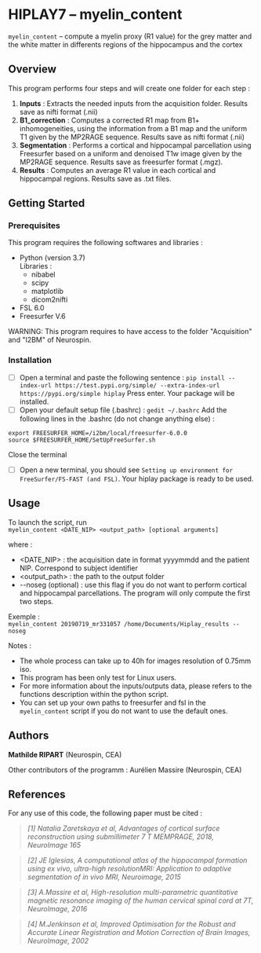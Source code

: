 # HIPLAY7 –  myelin_content

 `myelin_content`  – compute a myelin proxy (R1 value) for the grey matter and the white matter in differents regions of the hippocampus and the cortex 

## Overview
This program performs four steps and will create one folder for each step :
 1. **Inputs** : Extracts the needed inputs from the acquisition folder. Results save as nifti format (.nii)
 2. **B1_correction** : Computes a corrected R1 map from B1+ inhomogeneities, using the information from a B1 map and the uniform T1 given by the MP2RAGE sequence. Results save as nifti format (.nii)
 3. **Segmentation** : Performs a cortical and hippocampal parcellation using Freesurfer based on a uniform and denoised T1w image given by the MP2RAGE sequence. Results save as freesurfer format (.mgz).
 4. **Results** : Computes an average R1 value in each cortical and hippocampal regions. Results save as .txt files. 
  
## Getting Started

### Prerequisites

This program requires the following softwares and libraries : 
- Python (version 3.7)\
Libraries :
   - nibabel
   - scipy
   - matplotlib
   - dicom2nifti
- FSL 6.0
- Freesurfer V.6

WARNING: This program requires to have access to the folder "Acquisition" and "I2BM" of Neurospin. 

### Installation
- [ ] Open a terminal and paste the following sentence : `pip install --index-url https://test.pypi.org/simple/ --extra-index-url https://pypi.org/simple hiplay`
Press enter. Your package will be installed. 
- [ ] Open your default setup file (.bashrc) : `gedit ~/.bashrc` 
Add the following lines in the .bashrc (do not change anything else) : 
```
export FREESURFER_HOME=/i2bm/local/freesurfer-6.0.0
source $FREESURFER_HOME/SetUpFreeSurfer.sh
```
Close the terminal
- [ ] Open a new terminal, you should see `Setting up environment for FreeSurfer/FS-FAST (and FSL)`.
Your hiplay package is ready to be used. 

## Usage
To launch the script, run \
`myelin_content <DATE_NIP> <output_path> [optional arguments]`

where : 
  - <DATE_NIP> : the acquisition date in format yyyymmdd and the patient NIP. Correspond to subject identifier
  - <output_path> : the path to the output folder
  - --noseg (optional) : use this flag if you do not want to perform cortical and hippocampal parcellations. The program will only compute the first two steps.

Exemple :\
`myelin_content 20190719_mr331057 /home/Documents/Hiplay_results --noseg` 

Notes : 
- The whole process can take up to 40h for images resolution of 0.75mm iso.
- This program has been only test for Linux users.
- For more information about the inputs/outputs data, please refers to the functions description within the python script.
- You can set up your own paths to freesurfer and fsl in the `myelin_content` script if you do not want to use the default ones.

## Authors

**Mathilde RIPART** (Neurospin, CEA)

Other contributors of the programm :  Aurélien Massire (Neurospin, CEA)

## References 
For any use of this code, the following paper must be cited :
> *[1] Natalia Zaretskaya et al, Advantages of cortical surface reconstruction using submillimeter 7 T MEMPRAGE, 2018, NeuroImage 165*

> *[2] JE Iglesias, A computational atlas of the hippocampal formation using ex vivo, ultra-high resolutionMRI: Application to adaptive segmentation of in vivo MRI, Neuroimage, 2015*

> *[3] A.Massire et al, High-resolution multi-parametric quantitative magnetic resonance imaging of the human cervical spinal cord at 7T, NeuroImage, 2016*

> *[4] M.Jenkinson et al, Improved Optimisation for the Robust and Accurate Linear Registration and Motion Correction of Brain Images, NeuroImage, 2002* 

